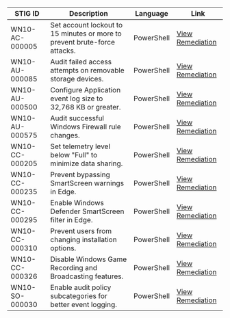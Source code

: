 | STIG ID | Description | Language | Link |
|---------|-------------|----------|------|
| WN10-AC-000005 | Set account lockout to 15 minutes or more to prevent brute-force attacks. | PowerShell | [View Remediation](https://github.com/joshcybertest/programmatic-vulnerability-remediations/blob/main/scripts/powershell-template.ps1) |
| WN10-AU-000085 | Audit failed access attempts on removable storage devices. | PowerShell | [View Remediation](https://github.com/joshcybertest/programmatic-vulnerability-remediations/blob/main/scripts/powershell-template.ps1) |
| WN10-AU-000500 | Configure Application event log size to 32,768 KB or greater. | PowerShell | [View Remediation](https://github.com/joshcybertest/programmatic-vulnerability-remediations/blob/main/scripts/powershell-template.ps1) |
| WN10-AU-000575 | Audit successful Windows Firewall rule changes. | PowerShell | [View Remediation](https://github.com/joshcybertest/programmatic-vulnerability-remediations/blob/main/scripts/powershell-template.ps1) |
| WN10-CC-000205 | Set telemetry level below "Full" to minimize data sharing. | PowerShell | [View Remediation](https://github.com/joshcybertest/programmatic-vulnerability-remediations/blob/main/scripts/powershell-template.ps1) |
| WN10-CC-000235 | Prevent bypassing SmartScreen warnings in Edge. | PowerShell | [View Remediation](https://github.com/joshcybertest/programmatic-vulnerability-remediations/blob/main/scripts/powershell-template.ps1) |
| WN10-CC-000295 | Enable Windows Defender SmartScreen filter in Edge. | PowerShell | [View Remediation](https://github.com/joshcybertest/programmatic-vulnerability-remediations/blob/main/scripts/powershell-template.ps1) |
| WN10-CC-000310 | Prevent users from changing installation options. | PowerShell | [View Remediation](https://github.com/joshcybertest/programmatic-vulnerability-remediations/blob/main/scripts/powershell-template.ps1) |
| WN10-CC-000326 | Disable Windows Game Recording and Broadcasting features. | PowerShell | [View Remediation](https://github.com/joshcybertest/programmatic-vulnerability-remediations/blob/main/scripts/powershell-template.ps1) |
| WN10-SO-000030 | Enable audit policy subcategories for better event logging. | PowerShell | [View Remediation](https://github.com/joshcybertest/programmatic-vulnerability-remediations/blob/main/scripts/powershell-template.ps1) |
